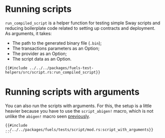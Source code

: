 # Running scripts

`run_compiled_script` is a helper function for testing simple Sway scripts and reducing boilerplate code related to setting up contracts and deployment. As arguments, it takes: 
- The path to the generated binary file (`.bin`);
- The transactions parameters as an Option;
- The provider as an Option;
- The script data as an Option.

````rust,ignore
{{#include ../../../packages/fuels-test-helpers/src/script.rs:run_compiled_script}}
````

# Running scripts with arguments

You can also run the scripts with arguments. For this, the setup is a little heavier because you have to use the `script_abigen!` macro, which is not unlike the `abigen!` macro seen [previously](../contracts/the-abigen-macro.md).

````rust,ignore
{{#include ../../../packages/fuels/tests/script/mod.rs:script_with_arguments}}
```
